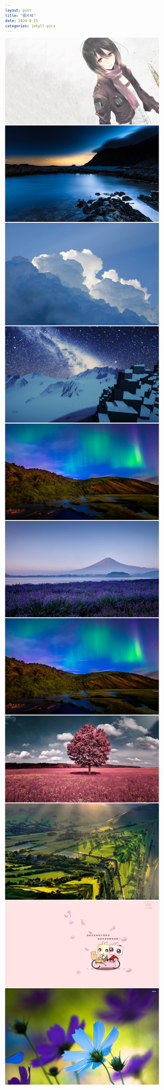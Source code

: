 ```yaml
---
layout: post
title: "图片帖"
date: 2024-8-25 
categories: jekyll pics
---
```

![](/image/sanli.jpg)
![](/image/24-08-11-23-52-42_1723391562.348415.jpeg)
![](/image/24-08-11-23-52-45_1723391565.2033532.jpeg)
![](/image/24-08-11-23-54-22_1723391662.615646.jpeg)
![](/image/24-08-11-23-55-18_1723391718.001257.jpeg)
![](/image/24-08-11-23-55-06_1723391706.7344.jpeg)
![](/image/24-08-11-23-55-08_1723391708.510978.jpeg)
![](/image/24-08-11-23-56-09_1723391769.513387.jpeg)
![](/image/24-08-11-23-55-19_1723391719.33273.jpeg)
![](/image/24-08-11-23-55-06_1723391706.815446.jpeg)
![](/image/24-08-11-23-52-46_1723391566.743974.jpeg)
